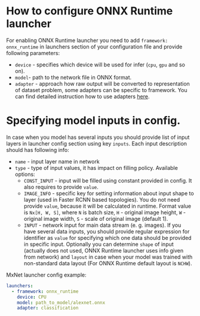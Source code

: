 # How to configure ONNX Runtime launcher

For enabling ONNX Runtime launcher you need to add `framework: onnx_runtime` in launchers section of your configuration file and provide following parameters:

* `device` - specifies which device will be used for infer (`cpu`, `gpu` and so on).
* `model`- path to the network file in ONNX format.
* `adapter` - approach how raw output will be converted to representation of dataset problem, some adapters can be specific to framework. You can find detailed instruction how to use adapters [here][adapters].

# Specifying model inputs in config.

In case when you model has several inputs you should provide list of input layers in launcher config section using key `inputs`.
Each input description should has following info:
  * `name` - input layer name in network
  * `type` - type of input values, it has impact on filling policy. Available options:
    * `CONST_INPUT` - input will be filled using constant provided in config. It also requires to provide `value`.
    * `IMAGE_INFO` - specific key for setting information about input shape to layer (used in Faster RCNN based topologies). You do not need provide `value`, because it will be calculated in runtime. Format value is `Nx[H, W, S]`, where `N` is batch size, `H` - original image height, `W` - original image width, `S` - scale of original image (default 1).
    * `INPUT` - network input for main data stream (e. g. images). If you have several data inputs, you should provide regular expression for identifier as `value` for specifying which one data should be provided in specific input.
    Optionally you can determine `shape` of input (actually does not used, ONNX Runtime launcher uses info given from network) and `layout` in case when your model was trained with non-standard data layout (For ONNX Runtime default layout is `NCHW`).

MxNet launcher config example:

```yml
launchers:
  - framework: onnx_runtime
    device: CPU
    model: path_to_model/alexnet.onnx
    adapter: classification
```

[adapters]: ../adapters/README.md
